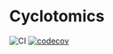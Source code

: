 # Cyclotomics

![CI](https://github.com/kalmarek/Cyclotomics.jl/workflows/CI/badge.svg)
[![codecov](https://codecov.io/gh/kalmarek/Cyclotomics.jl/branch/master/graph/badge.svg)](https://codecov.io/gh/kalmarek/Cyclotomics.jl)
